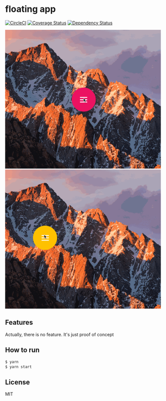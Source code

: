 # floating app

[![CircleCI](https://circleci.com/gh/rhiokim/electron-floating-app.svg?style=svg)](https://circleci.com/gh/rhiokim/electron-floating-app) [![Coverage Status](https://coveralls.io/repos/github/rhiokim/electron-floating-app/badge.svg?branch=master)](https://coveralls.io/github/rhiokim/electron-floating-app?branch=master) [![Dependency Status](https://dependencyci.com/github/rhiokim/electron-floating-app/badge)](https://dependencyci.com/github/rhiokim/electron-floating-app)

![](./media/style3.gif) ![](./media/style4.gif)

## Features

Actually, there is no feature. It's just proof of concept

## How to run

```
$ yarn
$ yarn start
```

## License
MIT

